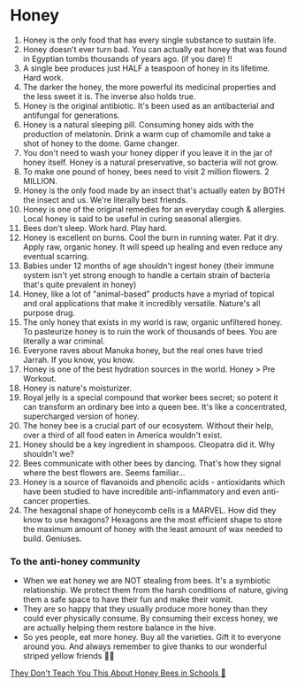 # Honey

1. Honey is the only food that has every single substance to sustain life.
2. Honey doesn't ever turn bad. You can actually eat honey that was found in Egyptian tombs thousands of years ago. (if you dare) ‼️
3. A single bee produces just HALF a teaspoon of honey in its lifetime. Hard work.
4. The darker the honey, the more powerful its medicinal properties and the less sweet it is. The inverse also holds true.
5. Honey is the original antibiotic. It's been used as an antibacterial and antifungal for generations.
6. Honey is a natural sleeping pill. Consuming honey aids with the production of melatonin. Drink a warm cup of chamomile and take a shot of honey to the dome. Game changer.
7. You don't need to wash your honey dipper if you leave it in the jar of honey itself. Honey is a natural preservative, so bacteria will not grow.
8. To make one pound of honey, bees need to visit 2 million flowers. 2 MILLION.
9. Honey is the only food made by an insect that's actually eaten by BOTH the insect and us. We're literally best friends.
10. Honey is one of the original remedies for an everyday cough & allergies. Local honey is said to be useful in curing seasonal allergies.
11. Bees don't sleep. Work hard. Play hard.
12. Honey is excellent on burns. Cool the burn in running water. Pat it dry. Apply raw, organic honey. It will speed up healing and even reduce any eventual scarring.
13. Babies under 12 months of age shouldn't ingest honey (their immune system isn't yet strong enough to handle a certain strain of bacteria that's quite prevalent in honey)
14. Honey, like a lot of "animal-based" products have a myriad of topical and oral applications that make it incredibly versatile. Nature's all purpose drug.
15. The only honey that exists in my world is raw, organic unfiltered honey. To pasteurize honey is to ruin the work of thousands of bees. You are literally a war criminal.
16. Everyone raves about Manuka honey, but the real ones have tried Jarrah. If you know, you know.
17. Honey is one of the best hydration sources in the world. Honey > Pre Workout.
18. Honey is nature's moisturizer.
19. Royal jelly is a special compound that worker bees secret; so potent it can transform an ordinary bee into a queen bee. It's like a concentrated, supercharged version of honey.
20. The honey bee is a crucial part of our ecosystem. Without their help, over a third of all food eaten in America wouldn't exist.
21. Honey should be a key ingredient in shampoos. Cleopatra did it. Why shouldn't we?
22. Bees communicate with other bees by dancing. That's how they signal where the best flowers are. Seems familiar...
23. Honey is a source of flavanoids and phenolic acids - antioxidants which have been studied to have incredible anti-inflammatory and even anti-cancer properties.
24. The hexagonal shape of honeycomb cells is a MARVEL. How did they know to use hexagons? Hexagons are the most efficient shape to store the maximum amount of honey with the least amount of wax needed to build. Geniuses.

### To the anti-honey community

- When we eat honey we are NOT stealing from bees. It's a symbiotic relationship. We protect them from the harsh conditions of nature, giving them a safe space to have their fun and make their vomit.
- They are so happy that they usually produce more honey than they could ever physically consume. By consuming their excess honey, we are actually helping them restore balance in the hive.
- So yes people, eat more honey. Buy all the varieties. Gift it to everyone around you. And always remember to give thanks to our wonderful striped yellow friends 🐝🥂

[They Don't Teach You This About Honey Bees in Schools 🐝](https://twitter.com/TheWarKitchen/status/1686023280698814464)
